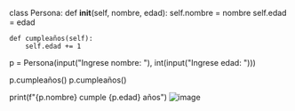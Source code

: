 class Persona:
    def __init__(self, nombre, edad):
        self.nombre = nombre
        self.edad = edad

    def cumpleaños(self):
        self.edad += 1
 
p = Persona(input("Ingrese nombre: "), int(input("Ingrese edad: ")))

p.cumpleaños()
p.cumpleaños()

print(f"{p.nombre} cumple {p.edad} años")
![image](https://github.com/user-attachments/assets/47e5b921-a8a7-4d00-8304-a5141f24b4b8)
